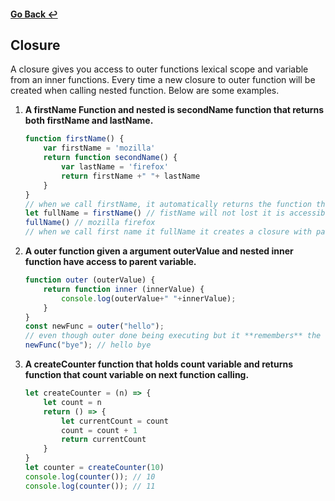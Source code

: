 #### [Go Back ↩](../README.md)
## Closure

A closure gives you access to outer functions lexical scope and variable from an inner functions. Every time a new closure to outer function will be created when calling nested function. Below are some examples.

1. **A firstName Function and nested is secondName function that returns both firstName and lastName.**

    ```javascript
    function firstName() {
        var firstName = 'mozilla'
        return function secondName() {
            var lastName = 'firefox'
            return firstName +" "+ lastName
        }
    }
    // when we call firstName, it automatically returns the function that have last name
    let fullName = firstName() // fistName will not lost it is accessible by child functions due to lexical scope.
    fullName() // mozilla firefox
    // when we call first name it fullName it creates a closure with parent function and its variables
    ```
2. **A outer function given a argument outerValue and nested inner function have access to parent variable.**

    ```javascript
    function outer (outerValue) {
        return function inner (innerValue) {
            console.log(outerValue+" "+innerValue);
        }
    }
    const newFunc = outer("hello");
    // even though outer done being executing but it **remembers** the hello passed in outer function
    newFunc("bye"); // hello bye
    ```
3. **A createCounter function that holds count variable and returns function that count variable on next function calling.**

    ```javascript
    let createCounter = (n) => {
        let count = n
        return () => {
            let currentCount = count
            count = count + 1
            return currentCount
        }
    }
    let counter = createCounter(10)
    console.log(counter()); // 10
    console.log(counter()); // 11
    ```